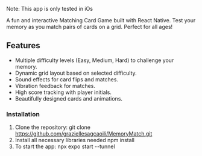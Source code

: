 Note: This app is only tested in iOs


A fun and interactive Matching Card Game built with React Native. Test your memory as you match pairs of cards on a grid. Perfect for all ages!

## Features

- Multiple difficulty levels (Easy, Medium, Hard) to challenge your memory.
- Dynamic grid layout based on selected difficulty.
- Sound effects for card flips and matches.
- Vibration feedback for matches.
- High score tracking with player initials.
- Beautifully designed cards and animations.

### Installation

1. Clone the repository:
   git clone https://github.com/graziellesagcaoili/MemoryMatch.git
2. Install all necessary libraries needed
   npm install
3. To start the app:
   npx expo start --tunnel
